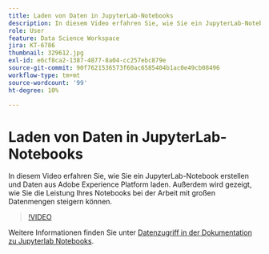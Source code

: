 ```yaml
---
title: Laden von Daten in JupyterLab-Notebooks
description: In diesem Video erfahren Sie, wie Sie ein JupyterLab-Notebook erstellen und Daten aus Adobe Experience Platform laden. Außerdem wird gezeigt, wie Sie die Leistung Ihres Notebooks bei der Arbeit mit großen Datenmengen steigern können.
role: User
feature: Data Science Workspace
jira: KT-6786
thumbnail: 329612.jpg
exl-id: e6cf8ca2-1387-4877-8a04-cc257ebc879e
source-git-commit: 90f7621536573f60ac6585404b1ac0e49cb08496
workflow-type: tm+mt
source-wordcount: '99'
ht-degree: 10%

---
```


# Laden von Daten in JupyterLab-Notebooks

In diesem Video erfahren Sie, wie Sie ein JupyterLab-Notebook erstellen und Daten aus Adobe Experience Platform laden. Außerdem wird gezeigt, wie Sie die Leistung Ihres Notebooks bei der Arbeit mit großen Datenmengen steigern können.

>[!VIDEO](https://video.tv.adobe.com/v/329612?quality=12&learn=on)

Weitere Informationen finden Sie unter [Datenzugriff in der Dokumentation zu Jupyterlab Notebooks](https://experienceleague.adobe.com/docs/experience-platform/data-science-workspace/jupyterlab/access-notebook-data.html).